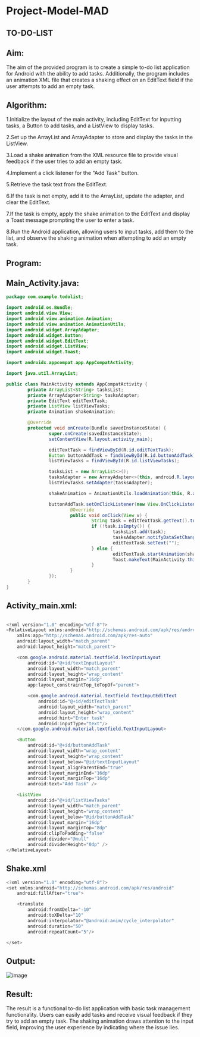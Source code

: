 # Project-Model-MAD

## TO-DO-LIST
## Aim:
The aim of the provided program is to create a simple to-do list application for Android with the ability to add tasks. Additionally, the program includes an animation XML file that creates a shaking effect on an EditText field if the user attempts to add an empty task.

## Algorithm:
1.Initialize the layout of the main activity, including EditText for inputting tasks, a Button to add tasks, and a ListView to display tasks.

2.Set up the ArrayList and ArrayAdapter to store and display the tasks in the ListView.

3.Load a shake animation from the XML resource file to provide visual feedback if the user tries to add an empty task.

4.Implement a click listener for the "Add Task" button.

5.Retrieve the task text from the EditText.

6.If the task is not empty, add it to the ArrayList, update the adapter, and clear the EditText.

7.If the task is empty, apply the shake animation to the EditText and display a Toast message prompting the user to enter a task.

8.Run the Android application, allowing users to input tasks, add them to the list, and observe the shaking animation when attempting to add an empty task.

## Program:

##  Main_Activity.java:
```java
package com.example.todolist;

import android.os.Bundle;
import android.view.View;
import android.view.animation.Animation;
import android.view.animation.AnimationUtils;
import android.widget.ArrayAdapter;
import android.widget.Button;
import android.widget.EditText;
import android.widget.ListView;
import android.widget.Toast;

import androidx.appcompat.app.AppCompatActivity;

import java.util.ArrayList;

public class MainActivity extends AppCompatActivity {
        private ArrayList<String> tasksList;
        private ArrayAdapter<String> tasksAdapter;
        private EditText editTextTask;
        private ListView listViewTasks;
        private Animation shakeAnimation;

        @Override
        protected void onCreate(Bundle savedInstanceState) {
                super.onCreate(savedInstanceState);
                setContentView(R.layout.activity_main);

                editTextTask = findViewById(R.id.editTextTask);
                Button buttonAddTask = findViewById(R.id.buttonAddTask);
                listViewTasks = findViewById(R.id.listViewTasks);

                tasksList = new ArrayList<>();
                tasksAdapter = new ArrayAdapter<>(this, android.R.layout.simple_list_item_1, tasksList);
                listViewTasks.setAdapter(tasksAdapter);

                shakeAnimation = AnimationUtils.loadAnimation(this, R.anim.shake);

                buttonAddTask.setOnClickListener(new View.OnClickListener() {
                        @Override
                        public void onClick(View v) {
                                String task = editTextTask.getText().toString().trim();
                                if (!task.isEmpty()) {
                                        tasksList.add(task);
                                        tasksAdapter.notifyDataSetChanged();
                                        editTextTask.setText("");
                                } else {
                                        editTextTask.startAnimation(shakeAnimation);
                                        Toast.makeText(MainActivity.this, "Enter a task", Toast.LENGTH_SHORT).show();
                                }
                        }
                });
        }
}

``` 
## Activity_main.xml:
```java

<?xml version="1.0" encoding="utf-8"?>
<RelativeLayout xmlns:android="http://schemas.android.com/apk/res/android"
    xmlns:app="http://schemas.android.com/apk/res-auto"
    android:layout_width="match_parent"
    android:layout_height="match_parent">

    <com.google.android.material.textfield.TextInputLayout
        android:id="@+id/textInputLayout"
        android:layout_width="match_parent"
        android:layout_height="wrap_content"
        android:layout_margin="16dp"
        app:layout_constraintTop_toTopOf="parent">

        <com.google.android.material.textfield.TextInputEditText
            android:id="@+id/editTextTask"
            android:layout_width="match_parent"
            android:layout_height="wrap_content"
            android:hint="Enter task"
            android:inputType="text"/>
    </com.google.android.material.textfield.TextInputLayout>

    <Button
        android:id="@+id/buttonAddTask"
        android:layout_width="wrap_content"
        android:layout_height="wrap_content"
        android:layout_below="@id/textInputLayout"
        android:layout_alignParentEnd="true"
        android:layout_marginEnd="16dp"
        android:layout_marginTop="16dp"
        android:text="Add Task" />

    <ListView
        android:id="@+id/listViewTasks"
        android:layout_width="match_parent"
        android:layout_height="wrap_content"
        android:layout_below="@id/buttonAddTask"
        android:layout_margin="16dp"
        android:layout_marginTop="8dp"
        android:clipToPadding="false"
        android:divider="@null"
        android:dividerHeight="0dp" />
</RelativeLayout>
```
## Shake.xml
```java
<?xml version="1.0" encoding="utf-8"?>
<set xmlns:android="http://schemas.android.com/apk/res/android"
    android:fillAfter="true">

    <translate
        android:fromXDelta="-10"
        android:toXDelta="10"
        android:interpolator="@android:anim/cycle_interpolator"
        android:duration="50"
        android:repeatCount="5"/>

</set>
```
## Output:
![image](https://github.com/karthick960/TO-DO-LIST/assets/121215938/1df640c2-0bbf-4d3c-9b70-b56f1c10ac86)


## Result:
The result is a functional to-do list application with basic task management functionality. Users can easily add tasks and receive visual feedback if they try to add an empty task. The shaking animation draws attention to the input field, improving the user experience by indicating where the issue lies.
